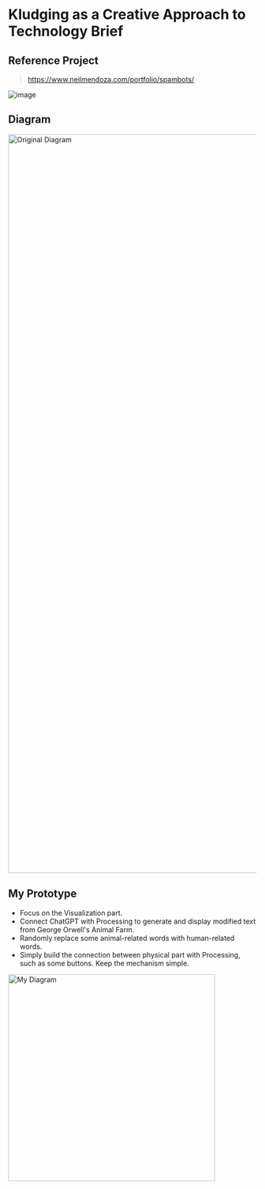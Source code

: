 # Kludging as a Creative Approach to Technology Brief

## Reference Project
> https://www.neilmendoza.com/portfolio/spambots/

![image](https://github.com/pfyuan110/CT3-FA23/assets/113642868/b81ead66-52dc-48be-a51e-838e229f447a)

## Diagram

<img width="1496" alt="Original Diagram" src="https://github.com/pfyuan110/CT3-FA23/assets/113642868/2f802b19-ea16-4b08-8bf3-6752548fba67">

## My Prototype
- Focus on the Visualization part.
- Connect ChatGPT with Processing to generate and display modified text from George Orwell's Animal Farm.
- Randomly replace some animal-related words with human-related words.
- Simply build the connection between physical part with Processing, such as some buttons. Keep the mechanism simple.

<img width="419" alt="My Diagram" src="https://github.com/pfyuan110/CT3-FA23/assets/113642868/45cc5b3b-d178-443a-a421-3549fc2289ed">

